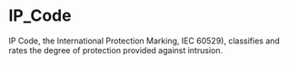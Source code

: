 IP_Code
=======

IP Code, the International Protection Marking, IEC 60529), classifies and rates the degree of protection provided against intrusion.
